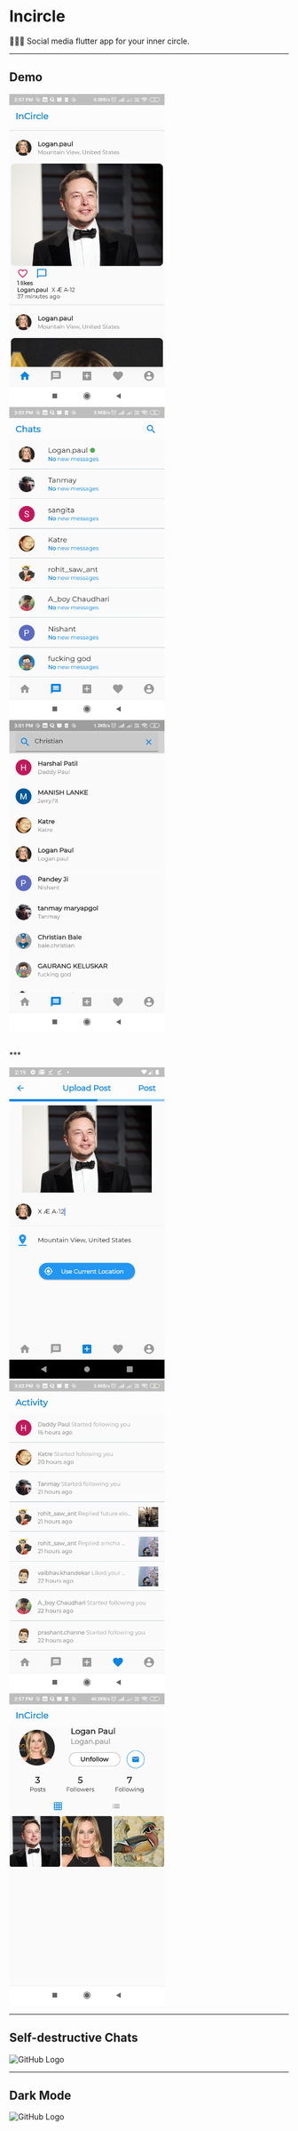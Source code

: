 # Incircle

👩‍👧‍👦 Social media flutter app for your inner circle.

---

## Demo

<p float="left">
  <img src="https://github.com/prashantchanne12/InCircle/blob/master/images/1.png" width="280" />
  &nbsp&nbsp&nbsp&nbsp
  <img src="https://github.com/prashantchanne12/InCircle/blob/master/images/2.png" width="280" />
  &nbsp&nbsp&nbsp&nbsp
  <img src="https://github.com/prashantchanne12/InCircle/blob/master/images/3.png" width="280" />
</p>

<br>
***
<br>

<p float="left">
  <img src="https://github.com/prashantchanne12/InCircle/blob/master/images/4.png" width="280" />
  &nbsp&nbsp&nbsp&nbsp
  <img src="https://github.com/prashantchanne12/InCircle/blob/master/images/5.png" width="280" />
  &nbsp&nbsp&nbsp&nbsp
  <img src="https://github.com/prashantchanne12/InCircle/blob/master/images/6.png" width="280" />
</p>

***

## Self-destructive Chats

![GitHub Logo](https://github.com/prashantchanne12/InCircle/blob/master/images/chat.gif?raw=true)

***

## Dark Mode

![GitHub Logo](https://github.com/prashantchanne12/InCircle/blob/master/images/blackTheme.gif?raw=true)

